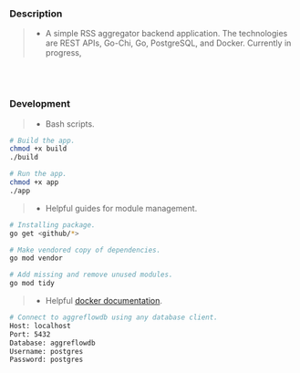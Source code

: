 ### Description
> - A simple RSS aggregator backend application. The technologies are
    REST APIs, Go-Chi, Go, PostgreSQL, and Docker. Currently in progress,

<br />
<br />



### Development
> - Bash scripts.
```bash
# Build the app.
chmod +x build
./build

# Run the app.
chmod +x app
./app
```

> - Helpful guides for module management.
```bash
# Installing package.
go get <github/*>

# Make vendored copy of dependencies.
go mod vendor

# Add missing and remove unused modules.
go mod tidy
```

> - Helpful [docker documentation](https://github.com/kentlouisetonino/aggreflow/blob/develop/docs/docker.md).

```bash
# Connect to aggreflowdb using any database client.
Host: localhost
Port: 5432 
Database: aggreflowdb
Username: postgres
Password: postgres
```

